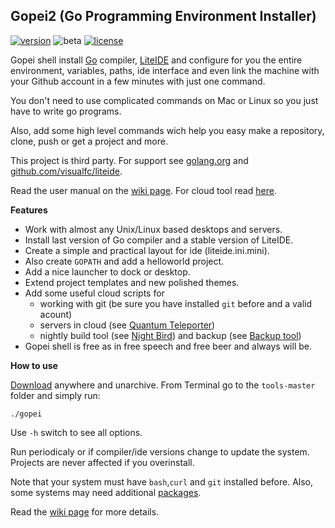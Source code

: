 ## Gopei2 (Go Programming Environment Installer)

[![version](https://img.shields.io/badge/version-2.0.0-blue.svg)](https://github.com/geosoft1/tools/archive/master.zip)
![beta](https://img.shields.io/badge/beta-orange.svg)
[![license](https://img.shields.io/badge/license-gpl-blue.svg)](https://github.com/geosoft1/tools/blob/master/LICENSE)

Gopei shell install [Go](http://golang.org) compiler, [LiteIDE](https://github.com/visualfc/liteide) and configure for you the entire environment, variables, paths, ide interface and even link the machine with your Github account in a few minutes with just one command.

You don't need to use complicated commands on Mac or Linux so you just have to write go programs. 

Also, add some high level commands wich help you easy make a repository, clone, push or get a project and more.

This project is third party. For support see [golang.org](http://golang.org) and [github.com/visualfc/liteide](https://github.com/visualfc/liteide).

Read the user manual on the [wiki page](https://github.com/geosoft1/tools/wiki). For cloud tool read [here](https://github.com/geosoft1/tools/wiki/Cloud-tool).

**Features**

- Work with almost any Unix/Linux based desktops and servers.
- Install last version of Go compiler and a stable version of LiteIDE.
- Create a simple and practical layout for ide (liteide.ini.mini).
- Also create `GOPATH` and add a helloworld project.
- Add a nice launcher to dock or desktop.
- Extend project templates and new polished themes.
- Add some useful cloud scripts for
   - working with git (be sure you have installed `git` before and a valid acount)
   - servers in cloud (see [Quantum Teleporter](https://github.com/geosoft1/tools/wiki/Cloud-tool))
   - nightly build tool (see [Night Bird](https://github.com/geosoft1/tools/wiki#nightly-build-tool)) and backup (see [Backup tool](https://github.com/geosoft1/tools/wiki/Cloud-tool#backup))
- Gopei shell is free as in free speech and free beer and always will be.

**How to use**

[Download](https://github.com/geosoft1/tools/archive/master.zip) anywhere and unarchive. From Terminal go to the `tools-master` folder and simply run:

    ./gopei

Use `` -h `` switch to see all options.

Run periodicaly or if compiler/ide versions change to update the system. Projects are never affected if you overinstall.

Note that your system must have `bash`,`curl` and `git` installed before. Also, some systems may need additional [packages](https://github.com/geosoft1/tools/wiki#platform-specific-information).

Read the [wiki page](https://github.com/geosoft1/tools/wiki) for more details.

